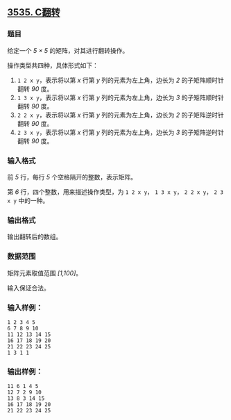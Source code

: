 ## [3535. C翻转](https://www.acwing.com/problem/content/3538/)

### 题目

给定一个 *5 × 5* 的矩阵，对其进行翻转操作。

操作类型共四种，具体形式如下：

1. `1 2 x y`，表示将以第 *x* 行第 *y* 列的元素为左上角，边长为 *2* 的子矩阵顺时针翻转 *90* 度。
2. `1 3 x y`，表示将以第 *x* 行第 *y* 列的元素为左上角，边长为 *3* 的子矩阵顺时针翻转 *90* 度。
3. `2 2 x y`，表示将以第 *x* 行第 *y* 列的元素为左上角，边长为 *2* 的子矩阵逆时针翻转 *90* 度。
4. `2 3 x y`，表示将以第 *x* 行第 *y* 列的元素为左上角，边长为 *3* 的子矩阵逆时针翻转 *90* 度。

### 输入格式

前 *5* 行，每行 *5* 个空格隔开的整数，表示矩阵。

第 *6* 行，四个整数，用来描述操作类型，为 `1 2 x y`， `1 3 x y`， `2 2 x y`， `2 3 x y` 中的一种。

### 输出格式

输出翻转后的数组。

### 数据范围

矩阵元素取值范围 *[1,100]*。

输入保证合法。

### 输入样例：

```
1 2 3 4 5
6 7 8 9 10
11 12 13 14 15
16 17 18 19 20
21 22 23 24 25
1 3 1 1
```

### 输出样例：

```
11 6 1 4 5
12 7 2 9 10
13 8 3 14 15
16 17 18 19 20
21 22 23 24 25
```
